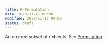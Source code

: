 ```yaml
---
title: R-Permutation
date: 2023-11-17 00:00
modified: 2023-11-17 00:00
status: draft
---
```


An ordered subset of $r$ objects. See [Permutation](permutation.md).